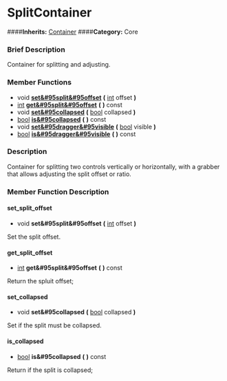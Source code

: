 #  SplitContainer  
####**Inherits:** [Container](class_container)
####**Category:** Core

###  Brief Description  
Container for splitting and adjusting.

###  Member Functions 
  * void  **[set&#95split&#95offset](#set_split_offset)**  **(** [int](class_int) offset  **)**
  * [int](class_int)  **[get&#95split&#95offset](#get_split_offset)**  **(** **)** const
  * void  **[set&#95collapsed](#set_collapsed)**  **(** [bool](class_bool) collapsed  **)**
  * [bool](class_bool)  **[is&#95collapsed](#is_collapsed)**  **(** **)** const
  * void  **[set&#95dragger&#95visible](#set_dragger_visible)**  **(** [bool](class_bool) visible  **)**
  * [bool](class_bool)  **[is&#95dragger&#95visible](#is_dragger_visible)**  **(** **)** const

###  Description  
Container for splitting two controls vertically or horizontally, with a grabber that allows adjusting the split offset or ratio.

###  Member Function Description  

#### <a name="set_split_offset">set_split_offset</a>
  * void  **set&#95split&#95offset**  **(** [int](class_int) offset  **)**

Set the split offset.

#### <a name="get_split_offset">get_split_offset</a>
  * [int](class_int)  **get&#95split&#95offset**  **(** **)** const

Return the spluit offset;

#### <a name="set_collapsed">set_collapsed</a>
  * void  **set&#95collapsed**  **(** [bool](class_bool) collapsed  **)**

Set if the split must be collapsed.

#### <a name="is_collapsed">is_collapsed</a>
  * [bool](class_bool)  **is&#95collapsed**  **(** **)** const

Return if the split is collapsed;
